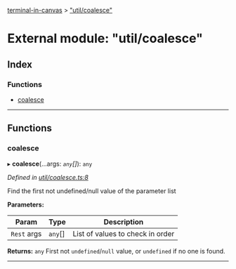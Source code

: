 [terminal-in-canvas](../README.md) > ["util/coalesce"](../modules/_util_coalesce_.md)

# External module: "util/coalesce"

## Index

### Functions

* [coalesce](_util_coalesce_.md#coalesce)

---

## Functions

<a id="coalesce"></a>

###  coalesce

▸ **coalesce**(...args: *`any`[]*): `any`

*Defined in [util/coalesce.ts:8](https://github.com/danikaze/terminal-in-canvas/blob/ad1033f/src/util/coalesce.ts#L8)*

Find the first not undefined/null value of the parameter list

**Parameters:**

| Param | Type | Description |
| ------ | ------ | ------ |
| `Rest` args | `any`[] |  List of values to check in order |

**Returns:** `any`
First not `undefined`/`null` value, or `undefined` if no one is found.

___

